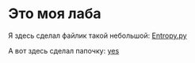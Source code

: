 # Это моя лаба




Я здесь сделал файлик такой небольшой: [Entropy.py](Entropy.py)

А вот здесь сделал папочку: [yes](test)

